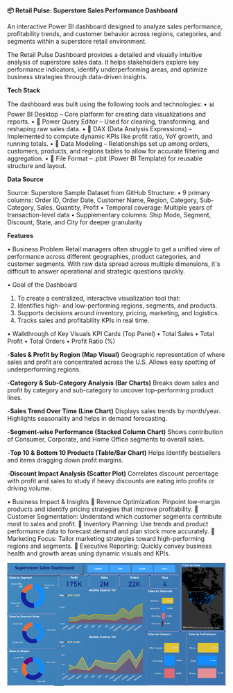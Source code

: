 **📦 Retail Pulse: Superstore Sales Performance Dashboard**

An interactive Power BI dashboard designed to analyze sales performance, profitability trends, and customer behavior across regions, categories, and segments within a superstore retail environment.

The Retail Pulse Dashboard provides a detailed and visually intuitive analysis of superstore sales data. It helps stakeholders explore key performance indicators, identify underperforming areas, and optimize business strategies through data-driven insights.

**Tech Stack**

The dashboard was built using the following tools and technologies:
• 📊 Power BI Desktop – Core platform for creating data visualizations and reports.
• 📂 Power Query Editor – Used for cleaning, transforming, and reshaping raw sales data.
• 🧠 DAX (Data Analysis Expressions) – Implemented to compute dynamic KPIs like profit ratio, YoY growth, and running totals.
• 📝 Data Modeling – Relationships set up among orders, customers, products, and regions tables to allow for accurate filtering and aggregation.
• 📁 File Format – .pbit (Power BI Template) for reusable structure and layout.

**Data Source**

Source: Superstore Sample Dataset from GitHub
Structure:
• 9 primary columns: Order ID, Order Date, Customer Name, Region, Category, Sub-Category, Sales, Quantity, Profit
• Temporal coverage: Multiple years of transaction-level data
• Supplementary columns: Ship Mode, Segment, Discount, State, and City for deeper granularity

**Features**

• Business Problem
Retail managers often struggle to get a unified view of performance across different geographies, product categories, and customer segments. With raw data spread across multiple dimensions, it's difficult to answer operational and strategic questions quickly.

• Goal of the Dashboard
1. To create a centralized, interactive visualization tool that:
2. Identifies high- and low-performing regions, segments, and products.
3. Supports decisions around inventory, pricing, marketing, and logistics.
4. Tracks sales and profitability KPIs in real time.

• Walkthrough of Key Visuals
KPI Cards (Top Panel)
• Total Sales
• Total Profit
• Total Orders
• Profit Ratio (%)

-**Sales & Profit by Region (Map Visual)**
Geographic representation of where sales and profit are concentrated across the U.S. Allows easy spotting of underperforming regions.

-**Category & Sub-Category Analysis (Bar Charts)**
Breaks down sales and profit by category and sub-category to uncover top-performing product lines.

-**Sales Trend Over Time (Line Chart)**
Displays sales trends by month/year. Highlights seasonality and helps in demand forecasting.

-**Segment-wise Performance (Stacked Column Chart)**
Shows contribution of Consumer, Corporate, and Home Office segments to overall sales.

-**Top 10 & Bottom 10 Products (Table/Bar Chart)**
Helps identify bestsellers and items dragging down profit margins.

-**Discount Impact Analysis (Scatter Plot)**
Correlates discount percentage with profit and sales to study if heavy discounts are eating into profits or driving volume.

• Business Impact & Insights
📌 Revenue Optimization: Pinpoint low-margin products and identify pricing strategies that improve profitability.
📌 Customer Segmentation: Understand which customer segments contribute most to sales and profit.
📌 Inventory Planning: Use trends and product performance data to forecast demand and plan stock more accurately.
📌 Marketing Focus: Tailor marketing strategies toward high-performing regions and segments.
📌 Executive Reporting: Quickly convey business health and growth areas using dynamic visuals and KPIs.

![Alt Text](https://github.com/bhartisinghal12/Superstore-Sales-Dashboard/blob/main/Superstoresales%20Snap.PNG)

